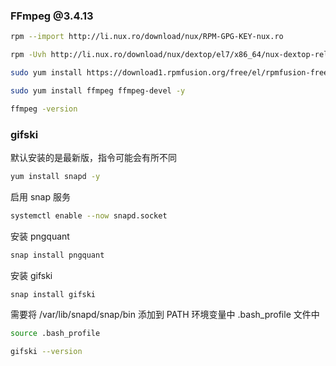 ### FFmpeg @3.4.13


```bash
rpm --import http://li.nux.ro/download/nux/RPM-GPG-KEY-nux.ro
```

```bash
rpm -Uvh http://li.nux.ro/download/nux/dextop/el7/x86_64/nux-dextop-release-0-5.el7.nux.noarch.rpm
```

```bash
sudo yum install https://download1.rpmfusion.org/free/el/rpmfusion-free-release-7.noarch.rpm
```

```bash
sudo yum install ffmpeg ffmpeg-devel -y
```

```bash
ffmpeg -version
```


### gifski  
默认安装的是最新版，指令可能会有所不同

```bash
yum install snapd -y
```

启用 snap 服务
```bash
systemctl enable --now snapd.socket
```

安装 pngquant
```bash
snap install pngquant
```

安装 gifski
```bash
snap install gifski
```

需要将 /var/lib/snapd/snap/bin 添加到 PATH 环境变量中 .bash_profile 文件中

```bash
source .bash_profile
```


```bash
gifski --version
```

